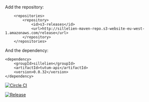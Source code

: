 Add the repository:

```
    <repositories>
        <repository>
            <id>s3-releases</id>
            <url>http://sillelien-maven-repo.s3-website-eu-west-1.amazonaws.com/release</url>
        </repository>
    </repositories>
```

And the dependency:

```
<dependency>
    <groupId>sillelien</groupId>
    <artifactId>tutum-api</artifactId>
    <version>0.0.32</version>
</dependency>
```        

[![Circle CI](https://circleci.com/gh/sillelien/tutum-api/tree/master.svg?style=svg)](https://circleci.com/gh/sillelien/tutum-api/tree/master)

[![Release](https://img.shields.io/github/release/sillelien/tutum-api.svg?label=maven)](https://jitpack.io/#sillelien/tutum-api)
